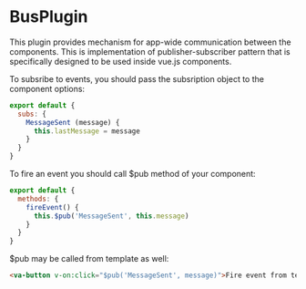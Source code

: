 # BusPlugin

This plugin provides mechanism for app-wide communication between the components. This is implementation of publisher-subscriber pattern that is specifically designed to be used inside vue.js components.

To subsribe to events, you should pass the subsription object to the component options:

```js
export default {
  subs: {
    MessageSent (message) {
      this.lastMessage = message
    }
  }
}
```

To fire an event you should call $pub method of your component:

```js
export default {
  methods: {
    fireEvent() {
      this.$pub('MessageSent', this.message)
    }
  }
}
```

$pub may be called from template as well:

```html
<va-button v-on:click="$pub('MessageSent', message)">Fire event from template</va-button>
```

